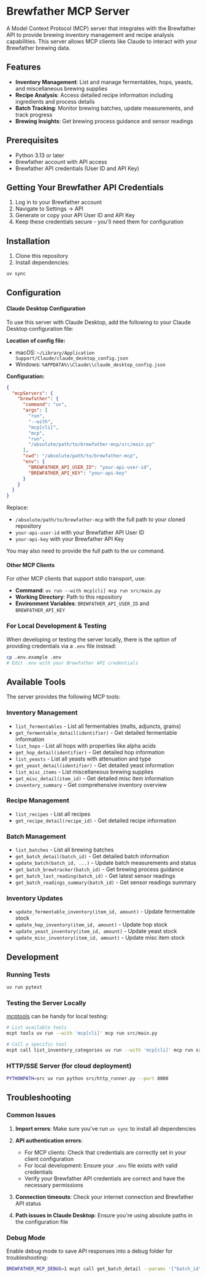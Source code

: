 # Brewfather MCP Server

A Model Context Protocol (MCP) server that integrates with the Brewfather API to provide brewing inventory management and recipe analysis capabilities. This server allows MCP clients like Claude to interact with your Brewfather brewing data.

## Features

- **Inventory Management**: List and manage fermentables, hops, yeasts, and miscellaneous brewing supplies
- **Recipe Analysis**: Access detailed recipe information including ingredients and process details
- **Batch Tracking**: Monitor brewing batches, update measurements, and track progress
- **Brewing Insights**: Get brewing process guidance and sensor readings

## Prerequisites

- Python 3.13 or later
- Brewfather account with API access
- Brewfather API credentials (User ID and API Key)

## Getting Your Brewfather API Credentials

1. Log in to your Brewfather account
2. Navigate to Settings → API
3. Generate or copy your API User ID and API Key
4. Keep these credentials secure - you'll need them for configuration

## Installation

1. Clone this repository
2. Install dependencies:
```bash
uv sync
```

## Configuration

#### Claude Desktop Configuration

To use this server with Claude Desktop, add the following to your Claude Desktop configuration file:

**Location of config file:**
- macOS: `~/Library/Application Support/Claude/claude_desktop_config.json`
- Windows: `%APPDATA%\\Claude\\claude_desktop_config.json`

**Configuration:**
```json
{
  "mcpServers": {
    "brewfather": {
      "command": "uv",
      "args": [
        "run",
        "--with",
        "mcp[cli]",
        "mcp",
        "run",
        "/absolute/path/to/brewfather-mcp/src/main.py"
      ],
      "cwd": "/absolute/path/to/brewfather-mcp",
      "env": {
        "BREWFATHER_API_USER_ID": "your-api-user-id",
        "BREWFATHER_API_KEY": "your-api-key"
      }
    }
  }
}
```

Replace:
- `/absolute/path/to/brewfather-mcp` with the full path to your cloned repository
- `your-api-user-id` with your Brewfather API User ID
- `your-api-key` with your Brewfather API Key

You may also need to provide the full path to the uv command.

#### Other MCP Clients

For other MCP clients that support stdio transport, use:
- **Command**: `uv run --with mcp[cli] mcp run src/main.py`
- **Working Directory**: Path to this repository
- **Environment Variables**: `BREWFATHER_API_USER_ID` and `BREWFATHER_API_KEY`

### For Local Development & Testing

When developing or testing the server locally, there is the option of providing credentials via a `.env` file instead:
```bash
cp .env.example .env
# Edit .env with your Brewfather API credentials
```

## Available Tools

The server provides the following MCP tools:

### Inventory Management
- `list_fermentables` - List all fermentables (malts, adjuncts, grains)
- `get_fermentable_detail(identifier)` - Get detailed fermentable information
- `list_hops` - List all hops with properties like alpha acids
- `get_hop_detail(identifier)` - Get detailed hop information
- `list_yeasts` - List all yeasts with attenuation and type
- `get_yeast_detail(identifier)` - Get detailed yeast information
- `list_misc_items` - List miscellaneous brewing supplies
- `get_misc_detail(item_id)` - Get detailed misc item information
- `inventory_summary` - Get comprehensive inventory overview

### Recipe Management
- `list_recipes` - List all recipes
- `get_recipe_detail(recipe_id)` - Get detailed recipe information

### Batch Management
- `list_batches` - List all brewing batches
- `get_batch_detail(batch_id)` - Get detailed batch information
- `update_batch(batch_id, ...)` - Update batch measurements and status
- `get_batch_brewtracker(batch_id)` - Get brewing process guidance
- `get_batch_last_reading(batch_id)` - Get latest sensor readings
- `get_batch_readings_summary(batch_id)` - Get sensor readings summary

### Inventory Updates
- `update_fermentable_inventory(item_id, amount)` - Update fermentable stock
- `update_hop_inventory(item_id, amount)` - Update hop stock  
- `update_yeast_inventory(item_id, amount)` - Update yeast stock
- `update_misc_inventory(item_id, amount)` - Update misc item stock

## Development

### Running Tests
```bash
uv run pytest
```

### Testing the Server Locally

[mcptools](https://github.com/f/mcptools) can be handy for local testing:

```bash
# List available tools
mcpt tools uv run --with 'mcp[cli]' mcp run src/main.py

# Call a specific tool
mcpt call list_inventory_categories uv run --with 'mcp[cli]' mcp run src/main.py
```

### HTTP/SSE Server (for cloud deployment)
```bash
PYTHONPATH=src uv run python src/http_runner.py --port 8000
```

## Troubleshooting

### Common Issues

1. **Import errors**: Make sure you've run `uv sync` to install all dependencies

2. **API authentication errors**: 
   - For MCP clients: Check that credentials are correctly set in your client configuration 
   - For local development: Ensure your `.env` file exists with valid credentials
   - Verify your Brewfather API credentials are correct and have the necessary permissions

3. **Connection timeouts**: Check your internet connection and Brewfather API status

4. **Path issues in Claude Desktop**: Ensure you're using absolute paths in the configuration file

### Debug Mode

Enable debug mode to save API responses into a debug folder for troubleshooting:
```bash
BREWFATHER_MCP_DEBUG=1 mcpt call get_batch_detail --params '{"batch_id": "your-batch-id"}' uv run --with 'mcp[cli]' mcp run src/main.py
```

